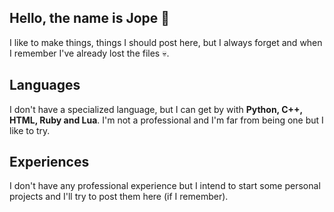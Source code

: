 ## Hello, the name is Jope :bust_in_silhouette:

  I like to make things, things I should post here, but I always forget and when I remember I've already lost the files :skull:.

## Languages

  I don't have a specialized language, but I can get by with **Python, C++, HTML, Ruby and Lua**. I'm not a professional and I'm far from being one but I like to try.
  
## Experiences
  I don't have any professional experience but I intend to start some personal projects and I'll try to post them here (if I remember).

